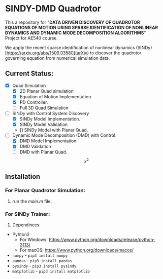 # SINDY-DMD Quadrotor
This a repository for "__DATA DRIVEN DISCOVERY OF QUADROTOR EQUATIONS OF MOTION USING SPARSE IDENTIFICATION OF NONLINEAR DYNAMICS AND DYNAMIC MODE DECOMPOSITION ALGORITHMS__" Project for AE540 course.

We apply the recent sparse identification of nonlinear dynamics (SINDy) [https://arxiv.org/abs/1509.03580](arXiv) to discover the quadrotor governing equation from numerical simulation data.

## Current Status:
- [x] Quad Simulation 
  - [x] 2D Planar Quad simulation
  - [x] Equation of Motion Implementation.
  - [x] PD Controller.
  - [ ] Full 3D Quad Simulation
- [ ] SINDy with Control System Discovery 
  - [x] SINDy Model Implementation.
  - [x] SINDy Model Validation 
  - [] SINDy Model with Planar Quad.
- [ ] Dynamic Mode Decomposition (DMD) with Control.
  - [x] DMD Model Implementation
  - [x] DMD Validation
  - [ ] DMD with Planar Quad.
  
  $$x^2$$

## Installation
### For Planar Quadrotor Simulation:
1. run the _main.m_ file.
### For SINDy Trainer:
1. Dependinces
  - Pyhton3
    - For Windows: https://www.python.org/downloads/release/python-3113/
    - For macOS: https://www.python.org/downloads/macos/ 
  - ``numpy`` - ``pip3 install numpy``
  - ``pandas`` - ``pip3 install pandas``
  - ``pysindy`` - ``pip3 install pysindy`` 
  - ``matplotlib`` - ``pip3 install matplotlib``

